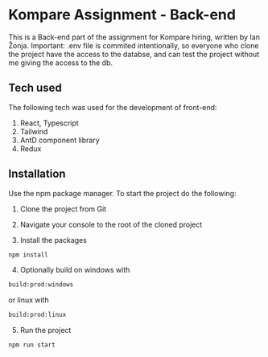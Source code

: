 # Kompare Assignment - Back-end

This is a Back-end part of the assignment for Kompare hiring, written by Ian Žonja. 
Important: .env file is commited intentionally, so everyone who clone the project have the access to the databse, and can test the project without me giving the access to the db.

## Tech used
The following tech was used for the development of front-end:
1) React, Typescript
2) Tailwind
3) AntD component library
4) Redux

## Installation

Use the npm package manager. To start the project do the following:

1) Clone the project from Git

2) Navigate your console to the root of the cloned project

3) Install the packages
```bash
npm install
```

4) Optionally build on windows with
```bash
build:prod:windows
```
or linux with
```bash
build:prod:linux
```

5) Run the project
```bash
npm run start
```
